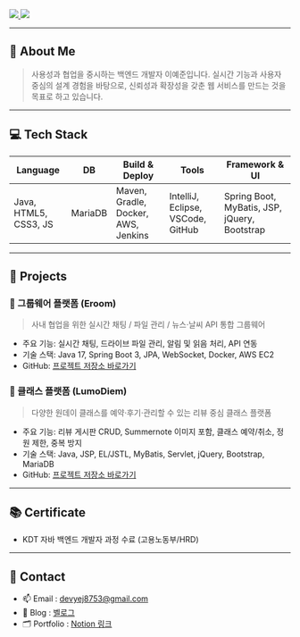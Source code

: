 <a href="https://hits.seeyoufarm.com">
  <img src="https://hits.seeyoufarm.com/api/count/incr/badge.svg?url=https%3A%2F%2Fgithub.com%2Fdevyej8753%2Fdevyej8753&count_bg=%2379C83D&title_bg=%23555555&title=hits&edge_flat=false"/>
</a>

<img src="https://capsule-render.vercel.app/api?type=venom&color=timeAuto&height=300&section=header&text=안녕하세요%20이예준입니다.&fontSize=60" />

---

## 👋 About Me

> 사용성과 협업을 중시하는 백엔드 개발자 이예준입니다.
> 실시간 기능과 사용자 중심의 설계 경험을 바탕으로,
> 신뢰성과 확장성을 갖춘 웹 서비스를 만드는 것을 목표로 하고 있습니다.

---

## 💻 Tech Stack

| Language              | DB      | Build & Deploy                      | Tools                             | Framework & UI                               |
| --------------------- | ------- | ----------------------------------- | --------------------------------- | -------------------------------------------- |
| Java, HTML5, CSS3, JS | MariaDB | Maven, Gradle, Docker, AWS, Jenkins | IntelliJ, Eclipse, VSCode, GitHub | Spring Boot, MyBatis, JSP, jQuery, Bootstrap |

---

## 📌 Projects

### 💼 그룹웨어 플랫폼 (Eroom)

> 사내 협업을 위한 실시간 채팅 / 파일 관리 / 뉴스·날씨 API 통합 그룹웨어

* 주요 기능: 실시간 채팅, 드라이브 파일 관리, 알림 및 읽음 처리, API 연동
* 기술 스택: Java 17, Spring Boot 3, JPA, WebSocket, Docker, AWS EC2
* GitHub: [프로젝트 저장소 바로가기](https://github.com/devyej8753/Eroom)

### 🎨 클래스 플랫폼 (LumoDiem)

> 다양한 원데이 클래스를 예약·후기·관리할 수 있는 리뷰 중심 클래스 플랫폼

* 주요 기능: 리뷰 게시판 CRUD, Summernote 이미지 포함, 클래스 예약/취소, 정원 제한, 중복 방지
* 기술 스택: Java, JSP, EL/JSTL, MyBatis, Servlet, jQuery, Bootstrap, MariaDB
* GitHub: [프로젝트 저장소 바로가기](https://github.com/devyej8753/LumoDiem)

---

## 📚 Certificate

* KDT 자바 백엔드 개발자 과정 수료 (고용노동부/HRD)

---

## 🔗 Contact

* 📫 Email : [devyej8753@gmail.com](mailto:devyej8753@gmail.com)
* 📌 Blog : [벨로그](https://velog.io/@yourvelog)
* 🗂️ Portfolio : [Notion 링크](https://notion.so/yourportfolio)
